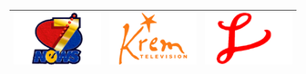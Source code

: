 | ![](https://raw.githubusercontent.com/RevGear/logo/master/Countries/BZ/Channel7.png) | ![](https://raw.githubusercontent.com/RevGear/logo/master/Countries/BZ/Krem.png) | ![](https://raw.githubusercontent.com/RevGear/logo/master/Countries/BZ/Love-Television.png)  | 
|:---:|:---:|:---:| 	
